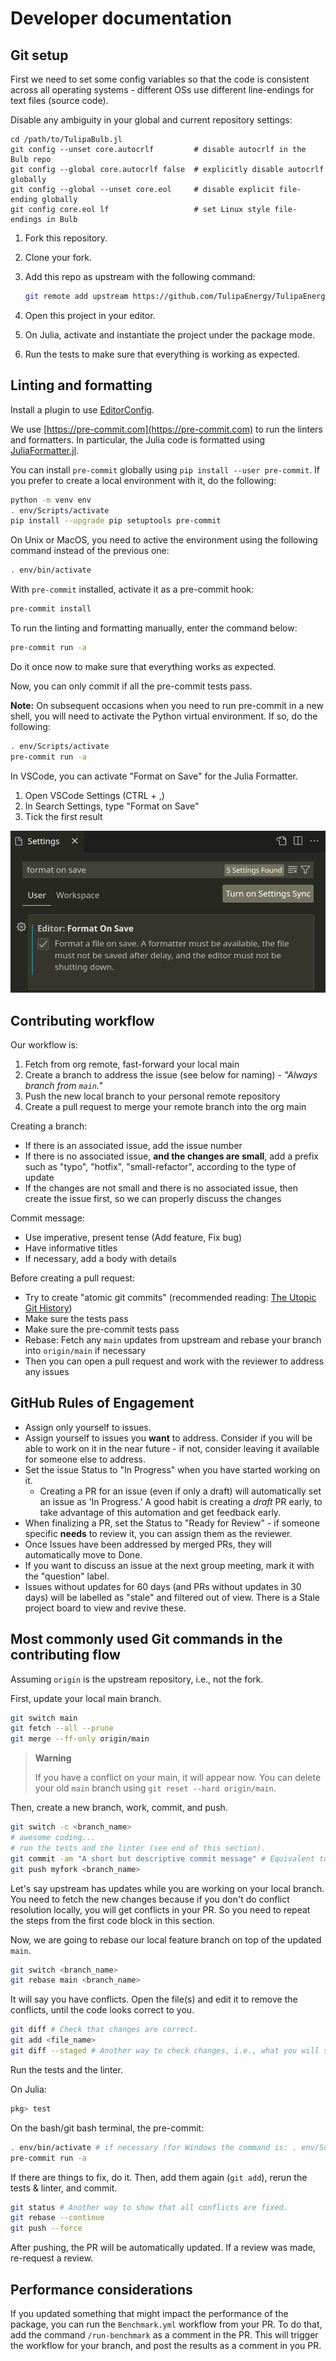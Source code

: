 
# Developer documentation

## Git setup

First we need to set some config variables so that the code is
consistent across all operating systems - different OSs use different
line-endings for text files (source code).

Disable any ambiguity in your global and current repository settings:

```shell
cd /path/to/TulipaBulb.jl
git config --unset core.autocrlf         # disable autocrlf in the Bulb repo
git config --global core.autocrlf false  # explicitly disable autocrlf globally
git config --global --unset core.eol     # disable explicit file-ending globally
git config core.eol lf                   # set Linux style file-endings in Bulb
```

1. Fork this repository.
2. Clone your fork.
3. Add this repo as upstream with the following command:

   ```bash
   git remote add upstream https://github.com/TulipaEnergy/TulipaEnergyModel.jl
   ```

4. Open this project in your editor.
5. On Julia, activate and instantiate the project under the package mode.
6. Run the tests to make sure that everything is working as expected.

## Linting and formatting

Install a plugin to use [EditorConfig](https://editorconfig.org).

We use [https://pre-commit.com](https://pre-commit.com) to run the linters and formatters.
In particular, the Julia code is formatted using [JuliaFormatter.jl](https://github.com/domluna/JuliaFormatter.jl).

You can install `pre-commit` globally using `pip install --user pre-commit`.
If you prefer to create a local environment with it, do the following:

```bash
python -m venv env
. env/Scripts/activate
pip install --upgrade pip setuptools pre-commit
```

On Unix or MacOS, you need to active the environment using the following command instead of the previous one:

```bash
. env/bin/activate
```

With `pre-commit` installed, activate it as a pre-commit hook:

```bash
pre-commit install
```

To run the linting and formatting manually, enter the command below:

```bash
pre-commit run -a
```

Do it once now to make sure that everything works as expected.

Now, you can only commit if all the pre-commit tests pass.

**Note:** On subsequent occasions when you need to run pre-commit in a new shell, you will need to activate the Python virtual environment. If so, do the following:

```bash
. env/Scripts/activate
pre-commit run -a
```

In VSCode, you can activate "Format on Save" for the Julia Formatter.

1. Open VSCode Settings (CTRL + ,)
2. In Search Settings, type "Format on Save"
3. Tick the first result

![Screenshot of Format on Save option](docs/FormatOnSave.png)

## Contributing workflow

Our workflow is:

1. Fetch from org remote, fast-forward your local main
2. Create a branch to address the issue (see below for naming) - *"Always branch from `main`."*
3. Push the new local branch to your personal remote repository
4. Create a pull request to merge your remote branch into the org main

Creating a branch:

- If there is an associated issue, add the issue number
- If there is no associated issue, **and the changes are small**, add a prefix such as "typo", "hotfix", "small-refactor", according to the type of update
- If the changes are not small and there is no associated issue, then create the issue first, so we can properly discuss the changes

Commit message:

- Use imperative, present tense (Add feature, Fix bug)
- Have informative titles
- If necessary, add a body with details

Before creating a pull request:

- Try to create "atomic git commits" (recommended reading: [The Utopic Git History](https://blog.esciencecenter.nl/the-utopic-git-history-d44b81c09593))
- Make sure the tests pass
- Make sure the pre-commit tests pass
- Rebase: Fetch any `main` updates from upstream and rebase your branch into `origin/main` if necessary
- Then you can open a pull request and work with the reviewer to address any issues

## GitHub Rules of Engagement

- Assign only yourself to issues.
- Assign yourself to issues you **want** to address. Consider if you will be able to work on it in the near future - if not, consider leaving it available for someone else to address.
- Set the issue Status to "In Progress" when you have started working on it.
  - Creating a PR for an issue (even if only a draft) will automatically set an issue as 'In Progress.' A good habit is creating a *draft* PR early, to take advantage of this automation and get feedback early.
- When finalizing a PR, set the Status to "Ready for Review" - if someone specific **needs** to review it, you can assign them as the reviewer.
- Once Issues have been addressed by merged PRs, they will automatically move to Done.
- If you want to discuss an issue at the next group meeting, mark it with the "question" label.
- Issues without updates for 60 days (and PRs without updates in 30 days) will be labelled as "stale" and filtered out of view. There is a Stale project board to view and revive these.

## Most commonly used Git commands in the contributing flow

Assuming `origin` is the upstream repository, i.e., not the fork.

First, update your local main branch.

```bash
git switch main
git fetch --all --prune
git merge --ff-only origin/main
```

> **Warning**
>
> If you have a conflict on your main, it will appear now. You can delete your old `main` branch using `git reset --hard origin/main`.

Then, create a new branch, work, commit, and push.

```bash
git switch -c <branch_name>
# awesome coding...
# run the tests and the linter (see end of this section).
git commit -am "A short but descriptive commit message" # Equivalent to: git commit -a -m "commit msg"
git push myfork <branch_name>
```

Let's say upstream has updates while you are working on your local branch. You need to fetch the new changes because if you don't do conflict resolution locally, you will get conflicts in your PR. So you need to repeat the steps from the first code block in this section.

Now, we are going to rebase our local feature branch on top of the updated `main`.

```bash
git switch <branch_name>
git rebase main <branch_name>
```

It will say you have conflicts. Open the file(s) and edit it to remove the conflicts, until the code looks correct to you.

```bash
git diff # Check that changes are correct.
git add <file_name>
git diff --staged # Another way to check changes, i.e., what you will see in the pull request.
```

Run the tests and the linter.

On Julia:

```bash
pkg> test
```

On the bash/git bash terminal, the pre-commit:

```bash
. env/bin/activate # if necessary (for Windows the command is: . env/Scripts/activate)
pre-commit run -a
```

If there are things to fix, do it.
Then, add them again (`git add`), rerun the tests & linter, and commit.

```bash
git status # Another way to show that all conflicts are fixed.
git rebase --continue
git push --force
```

After pushing, the PR will be automatically updated.
If a review was made, re-request a review.

## Performance considerations

If you updated something that might impact the performance of the
package, you can run the `Benchmark.yml` workflow from your PR.  To do
that, add the command `/run-benchmark` as a comment in the PR.  This
will trigger the workflow for your branch, and post the results as a
comment in you PR.
